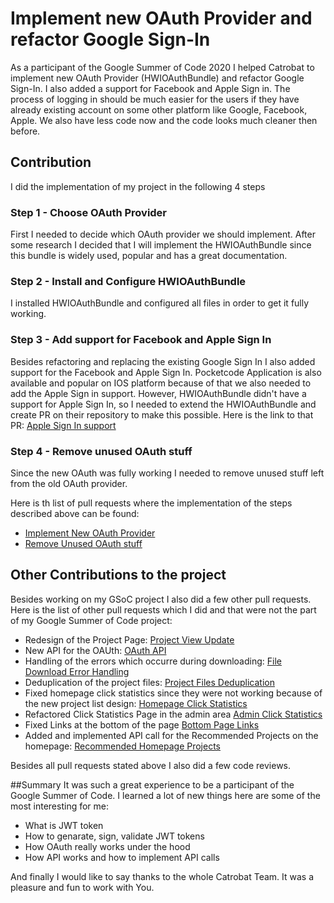 # Implement new OAuth Provider and refactor Google Sign-In
As a participant of the Google Summer of Code 2020 I helped Catrobat to implement new OAuth Provider (HWIOAuthBundle) and refactor Google Sign-In. 
I also added a support for Facebook and Apple Sign in. The process of logging in should be much easier for the users if they have already existing account on some other platform like Google, Facebook, Apple. We also have less code now and the code looks much cleaner then before.
## Contribution
I did the implementation of my project in the following 4 steps
### Step 1 - Choose OAuth Provider
First I needed to decide which OAuth provider we should implement. After some research I decided that I will implement the HWIOAuthBundle since this bundle is widely used, popular and has a great documentation.
### Step 2 - Install and Configure HWIOAuthBundle
I installed HWIOAuthBundle and configured all files in order to get it fully working.
### Step 3 - Add support for Facebook and Apple Sign In
Besides refactoring and replacing the existing Google Sign In I also added support for the Facebook and Apple Sign In.
Pocketcode Application is also available and popular on IOS platform because of that we also needed to add the Apple Sign in support.
However, HWIOAuthBundle didn't have a support for Apple Sign In, so I needed to extend the HWIOAuthBundle and create PR on their repository to make this possible. Here is the link to that PR: [Apple Sign In support](https://github.com/hwi/HWIOAuthBundle/pull/1639)
### Step 4 - Remove unused OAuth stuff
Since the new OAuth was fully working I needed to remove unused stuff left from the old OAuth provider.

 Here is th list of pull requests where the implementation of the steps described above can be found:
- [Implement New OAuth Provider](https://github.com/Catrobat/Catroweb/pull/573)
- [Remove Unused OAuth stuff](https://github.com/Catrobat/Catroweb/pull/782)

## Other Contributions to the project
Besides working on my GSoC project I also did a few other pull requests.
Here is the list of other pull requests which I did and that were not the part of my Google Summer of Code project:
- Redesign of the Project Page: [Project View Update](https://github.com/Catrobat/Catroweb/pull/685)
- New API for the OAUth: [OAuth API](https://github.com/Catrobat/Catroweb/pull/685)
- Handling of the errors which occurre during downloading: [File Download Error Handling](https://github.com/Catrobat/Catroweb/pull/787)
- Deduplication of the project files: [Project Files Deduplication](https://github.com/Catrobat/Catroweb/pull/794)
- Fixed homepage click statistics since they were not working because of the new project list design: [Homepage Click Statistics](https://github.com/Catrobat/Catroweb/pull/830)
- Refactored Click Statistics Page in the admin area [Admin Click Statistics](https://github.com/Catrobat/Catroweb/pull/837)
- Fixed Links at the bottom of the page [Bottom Page Links](https://github.com/Catrobat/Catroweb/pull/838)
- Added and implemented API call for the Recommended Projects on the homepage: [Recommended Homepage Projects](https://github.com/Catrobat/Catroweb/pull/857)

Besides all pull requests stated above I also did a few code reviews.

##Summary
It was such a great experience to be a participant of the Google Summer of Code. I learned a lot of new things here are some of the most interesting for me:
- What is JWT token
- How to genarate, sign, validate JWT tokens
- How OAuth really works under the hood
- How API works and how to implement API calls

And finally I would like to say thanks to the whole Catrobat Team. It was a pleasure and fun to work with You.

